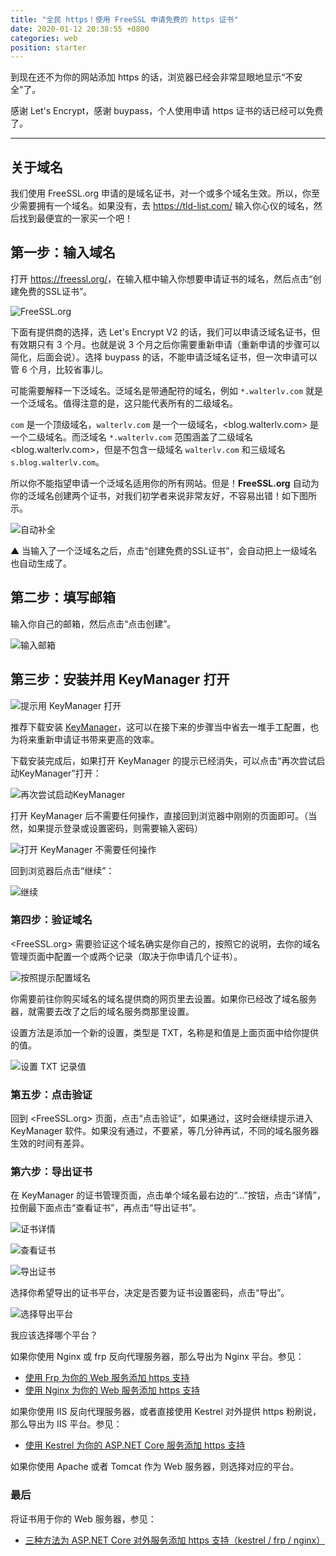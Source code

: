 ```yaml
---
title: "全民 https！使用 FreeSSL 申请免费的 https 证书"
date: 2020-01-12 20:38:55 +0800
categories: web
position: starter
---
```


到现在还不为你的网站添加 https 的话，浏览器已经会非常显眼地显示“不安全”了。

感谢 Let's Encrypt，感谢 buypass，个人使用申请 https 证书的话已经可以免费了。

---

<div id="toc"></div>

## 关于域名

我们使用 FreeSSL.org 申请的是域名证书，对一个或多个域名生效。所以，你至少需要拥有一个域名。如果没有，去 <https://tld-list.com/> 输入你心仪的域名，然后找到最便宜的一家买一个吧！

## 第一步：输入域名

打开 <https://freessl.org/>，在输入框中输入你想要申请证书的域名，然后点击“创建免费的SSL证书”。

![FreeSSL.org](/static/posts/2020-01-12-19-55-56.png)

下面有提供商的选择，选 Let's Encrypt V2 的话，我们可以申请泛域名证书，但有效期只有 3 个月。也就是说 3 个月之后你需要重新申请（重新申请的步骤可以简化，后面会说）。选择 buypass 的话，不能申请泛域名证书，但一次申请可以管 6 个月，比较省事儿。

可能需要解释一下泛域名。泛域名是带通配符的域名，例如 `*.walterlv.com` 就是一个泛域名。值得注意的是，这只能代表所有的二级域名。

`com` 是一个顶级域名，`walterlv.com` 是一个一级域名，<blog.walterlv.com> 是一个二级域名。而泛域名 `*.walterlv.com` 范围涵盖了二级域名 <blog.walterlv.com>，但是不包含一级域名 `walterlv.com` 和三级域名 `s.blog.walterlv.com`。

所以你不能指望申请一个泛域名适用你的所有网站。但是！**FreeSSL.org** 自动为你的泛域名创建两个证书，对我们初学者来说非常友好，不容易出错！如下图所示。

![自动补全](/static/posts/2020-01-12-20-11-16.png)

▲ 当输入了一个泛域名之后，点击“创建免费的SSL证书”，会自动把上一级域名也自动生成了。

## 第二步：填写邮箱

输入你自己的邮箱，然后点击“点击创建”。

![输入邮箱](/static/posts/2020-01-12-20-12-57.png)

## 第三步：安装并用 KeyManager 打开

![提示用 KeyManager 打开](/static/posts/2020-01-12-20-16-35.png)

推荐下载安装 [KeyManager](https://keymanager.org/)，这可以在接下来的步骤当中省去一堆手工配置，也为将来重新申请证书带来更高的效率。

下载安装完成后，如果打开 KeyManager 的提示已经消失，可以点击“再次尝试启动KeyManager”打开：

![再次尝试启动KeyManager](/static/posts/2020-01-12-20-20-06.png)

打开 KeyManager 后不需要任何操作，直接回到浏览器中刚刚的页面即可。（当然，如果提示登录或设置密码，则需要输入密码）

![打开 KeyManager 不需要任何操作](/static/posts/2020-01-12-20-21-28.png)

回到浏览器后点击“继续”：

![继续](/static/posts/2020-01-12-20-22-41.png)

### 第四步：验证域名

<FreeSSL.org> 需要验证这个域名确实是你自己的，按照它的说明，去你的域名管理页面中配置一个或两个记录（取决于你申请几个证书）。

![按照提示配置域名](/static/posts/2020-01-12-20-24-48.png)

你需要前往你购买域名的域名提供商的网页里去设置。如果你已经改了域名服务器，就需要去改了之后的域名服务商那里设置。

设置方法是添加一个新的设置，类型是 TXT，名称是和值是上面页面中给你提供的值。

![设置 TXT 记录值](/static/posts/2020-01-12-20-29-23.png)

### 第五步：点击验证

回到 <FreeSSL.org> 页面，点击“点击验证”，如果通过，这时会继续提示进入 KeyManager 软件。如果没有通过，不要紧，等几分钟再试，不同的域名服务器生效的时间有差异。

### 第六步：导出证书

在 KeyManager 的证书管理页面，点击单个域名最右边的“…”按钮，点击“详情”，拉倒最下面点击“查看证书”，再点击“导出证书”。

![证书详情](/static/posts/2020-01-12-20-33-06.png)

![查看证书](/static/posts/2020-01-12-20-33-54.png)

![导出证书](/static/posts/2020-01-12-20-34-30.png)

选择你希望导出的证书平台，决定是否要为证书设置密码，点击“导出”。

![选择导出平台](/static/posts/2020-01-12-20-35-38.png)

我应该选择哪个平台？

如果你使用 Nginx 或 frp 反向代理服务器，那么导出为 Nginx 平台。参见：

- [使用 Frp 为你的 Web 服务添加 https 支持](/post/add-https-support-for-web-service-using-frp)
- [使用 Nginx 为你的 Web 服务添加 https 支持](/post/add-https-support-for-web-service-using-nginx)

如果你使用 IIS 反向代理服务器，或者直接使用 Kestrel 对外提供 https 粉刷说，那么导出为 IIS 平台。参见：

- [使用 Kestrel 为你的 ASP.NET Core 服务添加 https 支持](/post/add-https-support-for-asp-dotnet-using-kestrel)

如果你使用 Apache 或者 Tomcat 作为 Web 服务器，则选择对应的平台。

### 最后

将证书用于你的 Web 服务器，参见：

- [三种方法为 ASP.NET Core 对外服务添加 https 支持（kestrel / frp / nginx）](/post/add-https-support-for-asp-dotnet)
